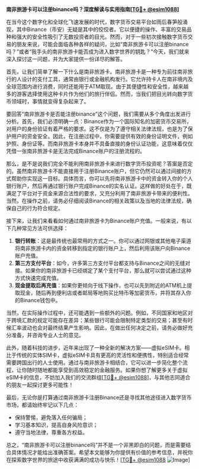 **南非旅游卡可以注册binance吗？深度解读与实用指南[[TG💪+ @esim1088](https://t.me/s/esim1088)]**

在当今这个数字化和全球化飞速发展的时代，数字货币交易平台如雨后春笋般涌现，其中Binance（币安）无疑是其中的佼佼者。它以便捷的操作、丰富的交易品种和强大的安全性吸引了无数投资者的目光。然而，对于一些初次接触数字货币交易的朋友来说，可能会面临各种各样的疑问，比如“南非旅游卡可以注册binance吗？”或者“我手头的南非旅游卡能否成为进入数字世界的钥匙？”今天，我们就来深入探讨这一问题，并为大家提供一份详尽的解答。

首先，让我们简单了解一下什么是南非旅游卡。南非旅游卡是一种专为前往南非旅行的人设计的支付工具，通常由银行或金融机构发行。它允许持卡人在南非境内及全球范围内进行消费，同时还能用于ATM取现。由于其便捷性和安全性，越来越多的游客选择使用这种卡片作为他们的旅行伴侣。然而，当我们把目光转向数字货币领域时，事情就变得复杂起来了。

要回答“南非旅游卡是否能注册binance”这个问题，我们需要从多个角度出发进行分析。首先，我们必须明确一点：Binance作为一个国际知名的加密货币交易所，对用户的身份验证有着严格的要求。这不仅是为了遵守相关法律法规，也是为了保护用户的资金安全。因此，在注册过程中，你需要提供有效的身份证明文件，例如护照、身份证等。而南非旅游卡本身并不具备直接的身份认证功能，这意味着仅仅凭借一张南非旅游卡是无法完成Binance账户的注册流程的。

那么，是不是说我们完全不能利用南非旅游卡来进行数字货币投资呢？答案是否定的。虽然南非旅游卡不能直接用于注册Binance账户，但它仍然可以通过间接的方式帮助你实现这一目标。具体而言，你可以先将南非旅游卡中的资金转入你的个人银行账户，然后再通过银行账户完成Binance的实名认证。这样做的好处在于，既满足了平台对于资金来源合法性的要求，又充分利用了南非旅游卡带来的便利性。当然，在操作之前，请务必仔细阅读Binance的相关政策以及当地的法律法规，确保自己的行为符合规定。

接下来，让我们来看看如何通过南非旅游卡为Binance账户充值。一般来说，有以下几种常见方法可供选择：

1. **银行转账**：这是最传统也最常用的方式之一。你可以通过网银或其他电子渠道将南非旅游卡内的资金转移到指定的银行账户上，然后利用该账户向Binance账户充值。
2. **第三方支付平台**：如今，许多第三方支付平台都支持与Binance之间的无缝对接。如果你的南非旅游卡已经绑定了某个支付平台，那么就可以尝试通过这种方式快速完成充值。
3. **现金提取后再充值**：如果你更倾向于线下操作，也可以先到附近的ATM机上提取现金，随后再到便利店或者邮局等地购买比特币等加密货币，并将其存入你的Binance钱包中。

当然，在实际操作过程中，还可能遇到一些额外的问题。例如，不同国家和地区对于跨境汇款的规定可能存在差异；某些银行可能会限制特定类型的交易；甚至有时候汇率波动也会对最终结果产生影响。因此，在做出任何决定之前，请务必做好充分准备，并咨询专业人士的意见。

此外，随着科技的进步，近年来出现了一种全新的解决方案——虚拟eSIM卡。相比于传统的实体SIM卡，虚拟eSIM卡具有更高的灵活性和便携性，特别适合经常需要跨国出行的人士使用。通过与南非旅游卡相结合，它可以进一步简化整个流程，让你随时随地都能享受到高效稳定的金融服务。如果你想了解更多关于虚拟eSIM卡的信息，不妨加入我们的交流群组[[TG💪+ @esim1088](https://t.me/s/esim1088)]，与其他志同道合的朋友一起探讨更多可能性！

最后，无论你是打算通过南非旅游卡注册Binance还是寻找其他途径进入数字货币市场，都请始终牢记以下几点：
- 保持警惕，避免落入任何骗局；
- 学习基本知识，提高自身风险意识；
- 遵守当地法律，尊重各方权益。

总之，“南非旅游卡可以注册binance吗”并不是一个非黑即白的问题，而是需要结合具体情况才能给出准确答案。希望本文能够为你提供有价值的参考信息，并祝你在探索数字世界的旅途中收获满满的成功与快乐！[[TG💪+ @esim1088](https://t.me/s/esim1088) ![Image](https://i.postimg.cc/4NQfJmqS/Snipaste-2025-05-13-00-14-12.png)]